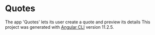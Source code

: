 # Quotes
The app 'Quotes' lets its user create a quote and preview its details
This project was generated with [Angular CLI](https://github.com/angular/angular-cli) version 11.2.5.


